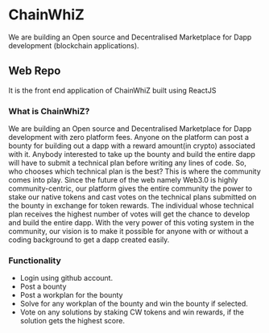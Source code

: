 # ChainWhiZ 
We are building an Open source and Decentralised Marketplace for Dapp development (blockchain applications).
## Web Repo
It is the front end application of ChainWhiZ built using ReactJS

### What is ChainWhiZ?
We are building an Open source and Decentralised Marketplace for Dapp development with zero platform fees. Anyone on the platform can post a bounty for building out a dapp with a reward amount(in crypto) associated with it. Anybody interested to take up the bounty and build the entire dapp will have to submit a technical plan before writing any lines of code. So, who chooses which technical plan is the best? This is where the community comes into play. Since the future of the web namely Web3.0 is highly community-centric, our platform gives the entire community the power to stake our native tokens and cast votes on the technical plans submitted on the bounty in exchange for token rewards. The individual whose technical plan receives the highest number of votes will get the chance to develop and build the entire dapp. With the very power of this voting system in the community, our vision is to make it possible for anyone with or without a coding background to get a dapp created easily.

### Functionality
* Login using github account.
* Post a bounty
* Post a workplan for the bounty
* Solve for any workplan of the bounty and win the bounty if selected.
* Vote on any solutions by staking CW tokens and win rewards, if the solution gets the highest score.


